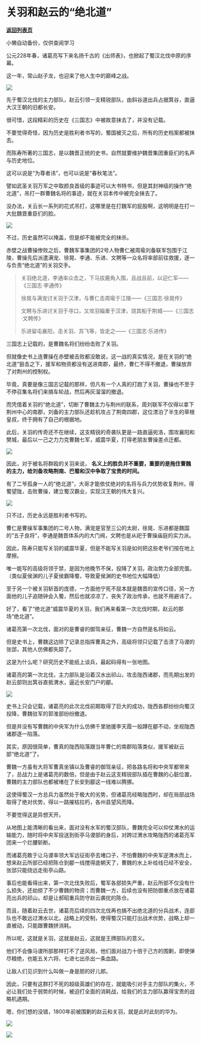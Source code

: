 # 关羽和赵云的“绝北道”

[**返回列表页**](/gzh/政事堂2019)

小懒自动备份，仅供查阅学习

  

公元228年春，诸葛亮写下来名扬千古的《出师表》，也掀起了蜀汉北伐中原的序幕。  

  

这一年，常山赵子龙，也迎来了他人生中的巅峰之战。

  

![](https://mmbiz.qpic.cn/mmbiz_jpg/rxhS23yu8cMwcD8Np2u59uGmHXN0tBx0PgzWR41kWibzVRyJbM26rTDV8cDScD5T1phGtPicFtiar93Mv8uESXEOw/640?wx_fmt=jpeg)

  

先于蜀汉北伐的主力部队，赵云引领一支精锐部队，由斜谷道出兵占据箕谷，直逼大汉王朝的旧都长安。

  

很可惜，这段精彩的历史在《三国志》中被故意抹去了，并没有记载。  

  

不要觉得奇怪，因为历史是胜利者书写的，蜀国被灭之后，所有的历史档案都被抹去。

  

而陈寿所著的三国志，是以魏晋正统的史书，自然就要维护魏晋集团重臣们的名声与历史地位。

  

这可以说是“为尊者讳”，也可以说是“春秋笔法”。

  

譬如武圣关羽万军之中取颜良首级的事迹可以大书特书，但是其封神级的操作“绝北道”，吊打一群曹魏名将的事迹，就在关羽本传中被完全抹去了。

  

没办法，关云长一系列的花式吊打，这哪里是在打魏军的屁股啊，这明明是在打一大批魏晋重臣们的脸。

  

![](https://mmbiz.qpic.cn/mmbiz_jpg/rxhS23yu8cMwcD8Np2u59uGmHXN0tBx0vUAiccPVx8e67pfTSTbwRuFSuJlH4Rfbard8BV1hQQGOu2zMKaThudA/640?wx_fmt=jpeg)

  

不过，历史虽然可以掩盖，但是却不能被完全的抹杀。  

  

赤壁之战曹操惨败之后，曹魏军事集团的2号人物曹仁被周瑜刘备联军包围于江陵，曹操先后派遣满宠、徐晃、李通、乐进、文聘等一众名将率部前往救援，逐一与负责“绝北道”的关羽交手。

  

> 关羽绝北道，李通率众击之，下马拔鹿角入围，且战且前，以迎仁军——《三国志·李通传》
>
>  
>
>
> 徐晃与满宠讨关羽于汉津，与曹仁击周瑜于江陵——《三国志·徐晃传》
>
>  
>
>
> 文聘与乐进讨关羽于寻口，又攻羽辎重于汉津，烧其船于荆城——《三国志·文聘传》
>
>  
>
>
> 乐进留屯襄阳，击关羽、苏飞等，皆走之——《三国志·乐进传》

  

三国志上记载的，是曹魏名将们纷纷击败了关羽。

  

但就像史书上连曹操在赤壁被击败都没敢说，这一战的真实情况，是在关羽的“绝北道”狙击之下，援军和物资都没有送进南郡，最终，曹仁不得不撤退，曹操放弃了对荆州的控制权。

  

毕竟，真要是像三国志记载的那样，但凡有一个人真的打跑了关羽，曹操也不至于不停召集名将们来搞车轮战，然后再灰溜溜的撤退。

  

而凭借着关羽的“绝北道”，切断了曹魏主力与荆州的联系，周刘联军不仅得以拿下荆州中心的南郡，刘备的主力部队还趁机攻占了荆南四郡，这位漂泊了半生的草根皇叔，终于拥有了自己的根据地。

  

此后，关羽的传奇还不在继续，这支精锐的奇袭队更是一路直逼宛洛，围攻襄阳和樊城，最后以一己之力力克曹魏七军，威震华夏，打得老朋友曹操差点迁都。

  

![](https://mmbiz.qpic.cn/mmbiz_jpg/rxhS23yu8cMwcD8Np2u59uGmHXN0tBx0oLGRN2y8UlAHDcNwBoRnnSNyk10mNhRQlSiaUStSCaZlJbgr2KLLu4A/640?wx_fmt=jpeg)

  

因此，对于被名将群殴的关羽来说， **名义上的胜负并不重要，重要的是拖住曹魏的主力，给刘备攻略荆南、巴蜀和汉中争取了宝贵的时间。**

  

有了二爷孤身一人的“绝北道”，大哥才能依仗绝对的名将与兵力优势收复荆州，得蜀望陇，击败曹操，建立蜀汉霸业，实现汉王朝的伟大复兴。

  

![](https://mmbiz.qpic.cn/mmbiz_jpg/rxhS23yu8cMwcD8Np2u59uGmHXN0tBx0xJxTkXibV0EhH4ibA5dIicPTapezk6qHAIcHEic4QntiaWPgOiagiaI5ylQXw/640?wx_fmt=jpeg)

  

只不过，历史永远是胜利者书写的。

  

曹仁是曹操军事集团的二号人物，满宠是官至三公的太尉，徐晃、乐进都是魏国的“五子良将”，李通是魏晋体系内的大门阀，文聘也是从祀于曹操庙庭的实力派。  

  

因此，陈寿只能写关羽的威震华夏，但是不能写关羽是如何把这些老爷们按在地上摩擦。

  

唯一能写的高级将领于禁，是因为他晚节不保，投降了关羽，政治势力全部完蛋。（类似夏侯渊的儿子夏侯霸降蜀，导致夏侯渊的史书地位大幅降低）

  

至于另一个被关羽斩首的庞德，一方面他宁死不屈本就是魏晋的宣传口径，另一方面他的儿子追随钟会入蜀，然后也就凉凉了，丧失了政治传承，也就不用避讳了。

  

好了，看了“绝北道”威震华夏的关羽，我们再来看第一次北伐时期，赵云的那场“绝北道”。

  

诸葛亮第一次北伐，面对的是曹睿的御驾亲征，曹魏一方自然是名将如云。

  

但是史书上，曹魏这边除了记录总指挥曹真之外，高级将领只记载了击溃了马谡的张郃，其他人仿佛都失踪了。

  

这是为什么呢？研究历史不能纸上谈兵，最起码得有一张地图。  

  

诸葛亮的第一次北伐，主力部队是沿着汉水出祁山，攻击陇西诸郡，而先期出发的赵云部则出箕谷直抵渭水，逼近长安门户的郿。

  

![](https://mmbiz.qpic.cn/mmbiz_jpg/rxhS23yu8cMwcD8Np2u59uGmHXN0tBx0KCoZg8dpxfwia2yestxk7B0wKGf0hb18dnFTpWItcvhkXtADyHTaKrA/640?wx_fmt=jpeg)

  

史书上只会记载，诸葛亮的此次北伐前期取得了巨大的成功，陇西各郡纷纷向蜀汉投降，曹魏驻军的郭淮部纷纷撤退。

  

但是并没有写曹魏的中央军为什么仿佛千里驰援李天霞一般蹲在郿不动，坐视陇西诸郡逐一陷落。

  

其实，原因很简单，曹真的陇西陷落跟当年曹仁的南郡陷落类似，援军被赵云部“绝北道”了。

  

曹魏一方虽有大将军曹真坐镇以及曹睿的御驾亲征，把各路名将和中央军都带来了，总战力上是诸葛亮的数倍，但是由于赵云这支精锐部队插在曹魏的心脏位置，曹魏的主力部队也都被堵在了长安到郿这一线难以腾挪。

  

这使得蜀汉一方总兵力虽然处于极大的劣势，但诸葛亮经略陇西时，却在局部战场取得了绝对优势，得以一路摧枯拉朽，各州县望风而降。

  

不要觉得这是异想天开。  

  

从地图上能清晰的看出来，面对没有水军的蜀汉部队，曹魏完全可以仰仗渭水的运输能力，随时将中央军投送到街亭马谡部的身后，对跨过渭水攻略陇西的诸葛亮军团来一个拦腰斩断。  

  

而诸葛亮敢于让马谡率领大军远征街亭去堵口子，不怕曹魏的中央军逆渭水而上，想来赵云所部已经把陈仓到郿一线搅得底朝天了，曹魏的水上补给线已经不安全，张郃只能绕远走街亭山路。

  

事后也能看得出来，第一次北伐失败后，蜀军各部损失严重，赵云所部不仅没有什么损失，还劫掠了不少曹魏的物资；而曹魏一方，后续也没有把防御重点放在诸葛亮出兵的祁山，却是让郝昭重兵防守赵云袭扰的陈仓。

  

而且，随着赵云去世，诸葛亮后续的四次北伐再也搞不出绝北道的分兵战术，连部队也不敢远过渭水以北，战略上的受制，使得蜀汉只能打出战术优势，战略上却一直被动，只能跟曹魏拼消耗。

  

所以呢，这就是关羽，这就是赵云，这就是王牌部队的意义。  

  

他们不会像马谡所部那样打不了逆风局，他们面对战力十倍于己方的围剿，即使弹尽粮绝，也能五关六将、七进七出杀出一条血路。

  

让敌人们见识到什么叫做一身是胆的好儿郎。  

  

因此，只要有这群打不死的超级英雄们的存在，就能吸引对手主力部队的集火，不必让我们处于弱势的时候，被迫打全面的消耗战，给我们的主力部队赢得宝贵的战略机遇期。

  

嗯，你们想的没错，1800年前被围剿的赵云和关羽，就是此时此刻的华为。

  

![](https://mmbiz.qpic.cn/mmbiz_jpg/rxhS23yu8cPiaw4wiajXrxV68NakYjeDLDqC3amBfLnzW3wuVmYgASq5Giamy7IOzSEDGvh9PvuLZTg6u31iaApEwg/640?wx_fmt=jpeg)

  

![](https://mmbiz.qpic.cn/mmbiz_jpg/rxhS23yu8cPp0iaKAfe0ZsWfgGcY72o9Nror8TicrtnlDsqzY7y4Kum4fM3X0FMEGlbvm9HvZUiaETSnLt4DHNLbQ/640?wx_fmt=jpeg)

